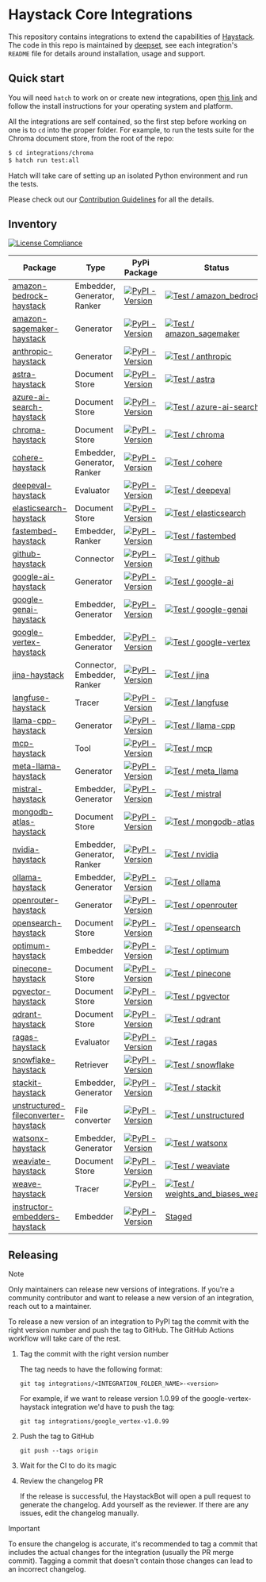 # Haystack Core Integrations

This repository contains integrations to extend the capabilities of [Haystack](https://github.com/deepset-ai/haystack). The code in this repo is maintained by [deepset](https://www.deepset.ai), see each integration's `README` file for details around installation, usage and support.

## Quick start

You will need `hatch` to work on or create new integrations, open [this link](https://hatch.pypa.io/latest/install/#installation)
and follow the install instructions for your operating system and platform.

All the integrations are self contained, so the first step before working on one is to `cd` into the proper folder.
For example, to run the tests suite for the Chroma document store, from the root of the repo:

```sh
$ cd integrations/chroma
$ hatch run test:all
```

Hatch will take care of setting up an isolated Python environment and run the tests.

Please check out our [Contribution Guidelines](CONTRIBUTING.md) for all the details.

## Inventory

[![License Compliance](https://github.com/deepset-ai/haystack-core-integrations/actions/workflows/CI_license_compliance.yml/badge.svg)](https://github.com/deepset-ai/haystack-core-integrations/actions/workflows/CI_license_compliance.yml)

| Package                                                                                                        | Type                        | PyPi Package                                                                                                                                             | Status                                                                                                                                                                                                                                               |
|----------------------------------------------------------------------------------------------------------------|-----------------------------|----------------------------------------------------------------------------------------------------------------------------------------------------------|------------------------------------------------------------------------------------------------------------------------------------------------------------------------------------------------------------------------------------------------------|
| [amazon-bedrock-haystack](integrations/amazon_bedrock/)                                                        | Embedder, Generator, Ranker | [![PyPI - Version](https://img.shields.io/pypi/v/amazon-bedrock-haystack.svg)](https://pypi.org/project/amazon-bedrock-haystack)                         | [![Test / amazon_bedrock](https://github.com/deepset-ai/haystack-core-integrations/actions/workflows/amazon_bedrock.yml/badge.svg)](https://github.com/deepset-ai/haystack-core-integrations/actions/workflows/amazon_bedrock.yml)                   |
| [amazon-sagemaker-haystack](integrations/amazon_sagemaker/)                                                    | Generator                   | [![PyPI - Version](https://img.shields.io/pypi/v/amazon-sagemaker-haystack.svg)](https://pypi.org/project/amazon-sagemaker-haystack)                     | [![Test / amazon_sagemaker](https://github.com/deepset-ai/haystack-core-integrations/actions/workflows/amazon_sagemaker.yml/badge.svg)](https://github.com/deepset-ai/haystack-core-integrations/actions/workflows/amazon_sagemaker.yml)             |
| [anthropic-haystack](integrations/anthropic/)                                                                  | Generator                   | [![PyPI - Version](https://img.shields.io/pypi/v/anthropic-haystack.svg)](https://pypi.org/project/anthropic-haystack)                                   | [![Test / anthropic](https://github.com/deepset-ai/haystack-core-integrations/actions/workflows/anthropic.yml/badge.svg)](https://github.com/deepset-ai/haystack-core-integrations/actions/workflows/anthropic.yml)                                  |
| [astra-haystack](integrations/astra/)                                                                          | Document Store              | [![PyPI - Version](https://img.shields.io/pypi/v/astra-haystack.svg)](https://pypi.org/project/astra-haystack)                                           | [![Test / astra](https://github.com/deepset-ai/haystack-core-integrations/actions/workflows/astra.yml/badge.svg)](https://github.com/deepset-ai/haystack-core-integrations/actions/workflows/astra.yml)                                              |
| [azure-ai-search-haystack](integrations/azure_ai_search/)                                                      | Document Store              | [![PyPI - Version](https://img.shields.io/pypi/v/azure-ai-search-haystack.svg)](https://pypi.org/project/azure-ai-search-haystack)                       | [![Test / azure-ai-search](https://github.com/deepset-ai/haystack-core-integrations/actions/workflows/azure_ai_search.yml/badge.svg)](https://github.com/deepset-ai/haystack-core-integrations/actions/workflows/azure_ai_search.yml)                |
| [chroma-haystack](integrations/chroma/)                                                                        | Document Store              | [![PyPI - Version](https://img.shields.io/pypi/v/chroma-haystack.svg)](https://pypi.org/project/chroma-haystack)                                         | [![Test / chroma](https://github.com/deepset-ai/haystack-core-integrations/actions/workflows/chroma.yml/badge.svg)](https://github.com/deepset-ai/haystack-core-integrations/actions/workflows/chroma.yml)                                           |
| [cohere-haystack](integrations/cohere/)                                                                        | Embedder, Generator, Ranker | [![PyPI - Version](https://img.shields.io/pypi/v/cohere-haystack.svg)](https://pypi.org/project/cohere-haystack)                                         | [![Test / cohere](https://github.com/deepset-ai/haystack-core-integrations/actions/workflows/cohere.yml/badge.svg)](https://github.com/deepset-ai/haystack-core-integrations/actions/workflows/cohere.yml)                                           |
| [deepeval-haystack](integrations/deepeval/)                                                                    | Evaluator                   | [![PyPI - Version](https://img.shields.io/pypi/v/deepeval-haystack.svg)](https://pypi.org/project/deepeval-haystack)                                     | [![Test / deepeval](https://github.com/deepset-ai/haystack-core-integrations/actions/workflows/deepeval.yml/badge.svg)](https://github.com/deepset-ai/haystack-core-integrations/actions/workflows/deepeval.yml)                                     |
| [elasticsearch-haystack](integrations/elasticsearch/)                                                          | Document Store              | [![PyPI - Version](https://img.shields.io/pypi/v/elasticsearch-haystack.svg)](https://pypi.org/project/elasticsearch-haystack)                           | [![Test / elasticsearch](https://github.com/deepset-ai/haystack-core-integrations/actions/workflows/elasticsearch.yml/badge.svg)](https://github.com/deepset-ai/haystack-core-integrations/actions/workflows/elasticsearch.yml)                      |
| [fastembed-haystack](integrations/fastembed/)                                                                  | Embedder, Ranker            | [![PyPI - Version](https://img.shields.io/pypi/v/fastembed-haystack.svg)](https://pypi.org/project/fastembed-haystack/)                                  | [![Test / fastembed](https://github.com/deepset-ai/haystack-core-integrations/actions/workflows/fastembed.yml/badge.svg)](https://github.com/deepset-ai/haystack-core-integrations/actions/workflows/fastembed.yml)                                  |
| [github-haystack](integrations/github/)                                                                        | Connector                   | [![PyPI - Version](https://img.shields.io/pypi/v/github-haystack.svg)](https://pypi.org/project/github-haystack)                                         | [![Test / github](https://github.com/deepset-ai/haystack-core-integrations/actions/workflows/github.yml/badge.svg)](https://github.com/deepset-ai/haystack-core-integrations/actions/workflows/github.yml)                                           |
| [google-ai-haystack](integrations/google_ai/)                                                                  | Generator                   | [![PyPI - Version](https://img.shields.io/pypi/v/google-ai-haystack.svg)](https://pypi.org/project/google-ai-haystack)                                   | [![Test / google-ai](https://github.com/deepset-ai/haystack-core-integrations/actions/workflows/google_ai.yml/badge.svg)](https://github.com/deepset-ai/haystack-core-integrations/actions/workflows/google_ai.yml)                                  |
| [google-genai-haystack](integrations/google_genai/)                                                            | Embedder, Generator                   | [![PyPI - Version](https://img.shields.io/pypi/v/google-genai-haystack.svg)](https://pypi.org/project/google-genai-haystack)                             | [![Test / google-genai](https://github.com/deepset-ai/haystack-core-integrations/actions/workflows/google_genai.yml/badge.svg)](https://github.com/deepset-ai/haystack-core-integrations/actions/workflows/google_genai.yml)                        |
| [google-vertex-haystack](integrations/google_vertex/)                                                          | Embedder, Generator                   | [![PyPI - Version](https://img.shields.io/pypi/v/google-vertex-haystack.svg)](https://pypi.org/project/google-vertex-haystack)                           | [![Test / google-vertex](https://github.com/deepset-ai/haystack-core-integrations/actions/workflows/google_vertex.yml/badge.svg)](https://github.com/deepset-ai/haystack-core-integrations/actions/workflows/google_vertex.yml)                      |
| [jina-haystack](integrations/jina/)                                                                            | Connector, Embedder, Ranker | [![PyPI - Version](https://img.shields.io/pypi/v/jina-haystack.svg)](https://pypi.org/project/jina-haystack)                                             | [![Test / jina](https://github.com/deepset-ai/haystack-core-integrations/actions/workflows/jina.yml/badge.svg)](https://github.com/deepset-ai/haystack-core-integrations/actions/workflows/jina.yml)                                                 |
| [langfuse-haystack](integrations/langfuse/)                                                                    | Tracer                      | [![PyPI - Version](https://img.shields.io/pypi/v/langfuse-haystack.svg?color=orange)](https://pypi.org/project/langfuse-haystack)                        | [![Test / langfuse](https://github.com/deepset-ai/haystack-core-integrations/actions/workflows/langfuse.yml/badge.svg)](https://github.com/deepset-ai/haystack-core-integrations/actions/workflows/langfuse.yml)                                     |
| [llama-cpp-haystack](integrations/llama_cpp/)                                                                  | Generator                   | [![PyPI - Version](https://img.shields.io/pypi/v/llama-cpp-haystack.svg?color=orange)](https://pypi.org/project/llama-cpp-haystack)                      | [![Test / llama-cpp](https://github.com/deepset-ai/haystack-core-integrations/actions/workflows/llama_cpp.yml/badge.svg)](https://github.com/deepset-ai/haystack-core-integrations/actions/workflows/llama_cpp.yml)                                  |
| [mcp-haystack](integrations/mcp/)                                                                              | Tool                        | [![PyPI - Version](https://img.shields.io/pypi/v/mcp-haystack.svg?color=orange)](https://pypi.org/project/mcp-haystack)                                  | [![Test / mcp](https://github.com/deepset-ai/haystack-core-integrations/actions/workflows/mcp.yml/badge.svg)](https://github.com/deepset-ai/haystack-core-integrations/actions/workflows/mcp.yml)                                                    |
| [meta-llama-haystack](integrations/meta_llama/)                                                                | Generator                   | [![PyPI - Version](https://img.shields.io/pypi/v/meta-llama-haystack.svg?color=orange)](https://pypi.org/project/meta-llama-haystack)                    | [![Test / meta_llama](https://github.com/deepset-ai/haystack-core-integrations/actions/workflows/meta_llama.yml/badge.svg)](https://github.com/deepset-ai/haystack-core-integrations/actions/workflows/meta_llama.yml)                                                    |
| [mistral-haystack](integrations/mistral/)                                                                      | Embedder, Generator         | [![PyPI - Version](https://img.shields.io/pypi/v/mistral-haystack.svg)](https://pypi.org/project/mistral-haystack)                                       | [![Test / mistral](https://github.com/deepset-ai/haystack-core-integrations/actions/workflows/mistral.yml/badge.svg)](https://github.com/deepset-ai/haystack-core-integrations/actions/workflows/mistral.yml)                                        |
| [mongodb-atlas-haystack](integrations/mongodb_atlas/)                                                          | Document Store              | [![PyPI - Version](https://img.shields.io/pypi/v/mongodb-atlas-haystack.svg?color=orange)](https://pypi.org/project/mongodb-atlas-haystack)              | [![Test / mongodb-atlas](https://github.com/deepset-ai/haystack-core-integrations/actions/workflows/mongodb_atlas.yml/badge.svg)](https://github.com/deepset-ai/haystack-core-integrations/actions/workflows/mongodb_atlas.yml)                      |
| [nvidia-haystack](integrations/nvidia/)                                                                        | Embedder, Generator, Ranker | [![PyPI - Version](https://img.shields.io/pypi/v/nvidia-haystack.svg?color=orange)](https://pypi.org/project/nvidia-haystack)                            | [![Test / nvidia](https://github.com/deepset-ai/haystack-core-integrations/actions/workflows/nvidia.yml/badge.svg)](https://github.com/deepset-ai/haystack-core-integrations/actions/workflows/nvidia.yml)                                           |
| [ollama-haystack](integrations/ollama/)                                                                        | Embedder, Generator         | [![PyPI - Version](https://img.shields.io/pypi/v/ollama-haystack.svg?color=orange)](https://pypi.org/project/ollama-haystack)                            | [![Test / ollama](https://github.com/deepset-ai/haystack-core-integrations/actions/workflows/ollama.yml/badge.svg)](https://github.com/deepset-ai/haystack-core-integrations/actions/workflows/ollama.yml)                                           |
| [openrouter-haystack](integrations/openrouter/)                                                                | Generator                   | [![PyPI - Version](https://img.shields.io/pypi/v/openrouter-haystack.svg)](https://pypi.org/project/openrouter-haystack)                                 | [![Test / openrouter](https://github.com/deepset-ai/haystack-core-integrations/actions/workflows/openrouter.yml/badge.svg)](https://github.com/deepset-ai/haystack-core-integrations/actions/workflows/openrouter.yml)                               |
| [opensearch-haystack](integrations/opensearch/)                                                                | Document Store              | [![PyPI - Version](https://img.shields.io/pypi/v/opensearch-haystack.svg)](https://pypi.org/project/opensearch-haystack)                                 | [![Test / opensearch](https://github.com/deepset-ai/haystack-core-integrations/actions/workflows/opensearch.yml/badge.svg)](https://github.com/deepset-ai/haystack-core-integrations/actions/workflows/opensearch.yml)                               |
| [optimum-haystack](integrations/optimum/)                                                                      | Embedder                    | [![PyPI - Version](https://img.shields.io/pypi/v/optimum-haystack.svg)](https://pypi.org/project/optimum-haystack)                                       | [![Test / optimum](https://github.com/deepset-ai/haystack-core-integrations/actions/workflows/optimum.yml/badge.svg)](https://github.com/deepset-ai/haystack-core-integrations/actions/workflows/optimum.yml)                                        |
| [pinecone-haystack](integrations/pinecone/)                                                                    | Document Store              | [![PyPI - Version](https://img.shields.io/pypi/v/pinecone-haystack.svg?color=orange)](https://pypi.org/project/pinecone-haystack)                        | [![Test / pinecone](https://github.com/deepset-ai/haystack-core-integrations/actions/workflows/pinecone.yml/badge.svg)](https://github.com/deepset-ai/haystack-core-integrations/actions/workflows/pinecone.yml)                                     |
| [pgvector-haystack](integrations/pgvector/)                                                                    | Document Store              | [![PyPI - Version](https://img.shields.io/pypi/v/pgvector-haystack.svg?color=orange)](https://pypi.org/project/pgvector-haystack)                        | [![Test / pgvector](https://github.com/deepset-ai/haystack-core-integrations/actions/workflows/pgvector.yml/badge.svg)](https://github.com/deepset-ai/haystack-core-integrations/actions/workflows/pgvector.yml)                                     |
| [qdrant-haystack](integrations/qdrant/)                                                                        | Document Store              | [![PyPI - Version](https://img.shields.io/pypi/v/qdrant-haystack.svg?color=orange)](https://pypi.org/project/qdrant-haystack)                            | [![Test / qdrant](https://github.com/deepset-ai/haystack-core-integrations/actions/workflows/qdrant.yml/badge.svg)](https://github.com/deepset-ai/haystack-core-integrations/actions/workflows/qdrant.yml)                                           |
| [ragas-haystack](integrations/ragas/)                                                                          | Evaluator                   | [![PyPI - Version](https://img.shields.io/pypi/v/ragas-haystack.svg)](https://pypi.org/project/ragas-haystack)                                           | [![Test / ragas](https://github.com/deepset-ai/haystack-core-integrations/actions/workflows/ragas.yml/badge.svg)](https://github.com/deepset-ai/haystack-core-integrations/actions/workflows/ragas.yml)                                              |
| [snowflake-haystack](integrations/snowflake/)                                                                  | Retriever                   | [![PyPI - Version](https://img.shields.io/pypi/v/snowflake-haystack.svg)](https://pypi.org/project/snowflake-haystack)                                   | [![Test / snowflake](https://github.com/deepset-ai/haystack-core-integrations/actions/workflows/snowflake.yml/badge.svg)](https://github.com/deepset-ai/haystack-core-integrations/actions/workflows/snowflake.yml)                                  |
| [stackit-haystack](integrations/stackit/)                                                                      | Embedder, Generator         | [![PyPI - Version](https://img.shields.io/pypi/v/stackit-haystack.svg)](https://pypi.org/project/stackit-haystack)                                       | [![Test / stackit](https://github.com/deepset-ai/haystack-core-integrations/actions/workflows/stackit.yml/badge.svg)](https://github.com/deepset-ai/haystack-core-integrations/actions/workflows/stackit.yml)                                        |
| [unstructured-fileconverter-haystack](integrations/unstructured/)                                              | File converter              | [![PyPI - Version](https://img.shields.io/pypi/v/unstructured-fileconverter-haystack.svg)](https://pypi.org/project/unstructured-fileconverter-haystack) | [![Test / unstructured](https://github.com/deepset-ai/haystack-core-integrations/actions/workflows/unstructured.yml/badge.svg)](https://github.com/deepset-ai/haystack-core-integrations/actions/workflows/unstructured.yml)                         |
| [watsonx-haystack](integrations/watsonx/)                                                                      | Embedder, Generator         | [![PyPI - Version](https://img.shields.io/pypi/v/watsonx-haystack.svg?color=orange)](https://pypi.org/project/watsonx-haystack)                          | [![Test / watsonx](https://github.com/deepset-ai/haystack-core-integrations/actions/workflows/watsonx.yml/badge.svg)](https://github.com/deepset-ai/haystack-core-integrations/actions/workflows/watsonx.yml) |                                      |
| [weaviate-haystack](integrations/weaviate/)                                                                    | Document Store              | [![PyPI - Version](https://img.shields.io/pypi/v/weaviate-haystack.svg)](https://pypi.org/project/weaviate-haystack)                                     | [![Test / weaviate](https://github.com/deepset-ai/haystack-core-integrations/actions/workflows/weaviate.yml/badge.svg)](https://github.com/deepset-ai/haystack-core-integrations/actions/workflows/weaviate.yml)                                     |
| [weave-haystack](integrations/weights_and_biases_weave/)                                                       | Tracer                      | [![PyPI - Version](https://img.shields.io/pypi/v/weave-haystack.svg)](https://pypi.org/project/weave-haystack)                             | [![Test / weights_and_biases_weave](https://github.com/deepset-ai/haystack-core-integrations/actions/workflows/weights_and_biases_weave.yml/badge.svg)](https://github.com/deepset-ai/haystack-core-integrations/actions/workflows/weights_and_biases_weave.yml)                      |
| [instructor-embedders-haystack](integrations/instructor_embedders/)                                            | Embedder                    | [![PyPI - Version](https://img.shields.io/pypi/v/instructor-embedders-haystack.svg)](https://pypi.org/project/instructor-embedders-haystack)             |  [Staged](https://docs.haystack.deepset.ai/docs/breaking-change-policy#discontinuing-an-integration)  |

## Releasing

> [!NOTE]
> Only maintainers can release new versions of integrations.
> If you're a community contributor and want to release a new version of an integration,
> reach out to a maintainer.

To release a new version of an integration to PyPI tag the commit with the right version number and push the tag to 
GitHub. The GitHub Actions workflow will take care of the rest.

1. Tag the commit with the right version number

    The tag needs to have the following format:

    ```
    git tag integrations/<INTEGRATION_FOLDER_NAME>-<version>
    ```

    For example, if we want to release version 1.0.99 of the google-vertex-haystack integration we'd have to push the tag:

    ```
    git tag integrations/google_vertex-v1.0.99
    ```
2. Push the tag to GitHub

    ```
    git push --tags origin
    ```
3. Wait for the CI to do its magic
4. Review the changelog PR

    If the release is successful, the HaystackBot will open a pull request to generate the changelog. 
    Add yourself as the reviewer. If there are any issues, edit the changelog manually.

> [!IMPORTANT]  
> To ensure the changelog is accurate, it's recommended to tag a commit that includes the actual changes for the 
> integration (usually the PR merge commit). Tagging a commit that doesn't contain those changes can lead to an 
> incorrect changelog.
